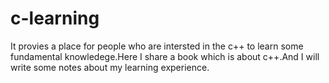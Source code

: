 # c-learning

It provies a place for people who are intersted in the c++ to learn some fundamental knowledege.Here I share a book which is about c++.And I will write some notes about my learning experience.
